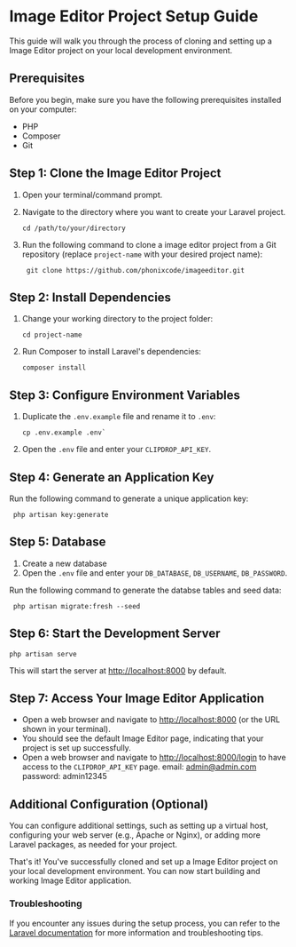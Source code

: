 # Image Editor Project Setup Guide

This guide will walk you through the process of cloning and setting up a Image Editor project on your local development environment.

## Prerequisites

Before you begin, make sure you have the following prerequisites installed on your computer:

- PHP
- Composer
- Git

## Step 1: Clone the Image Editor Project

1. Open your terminal/command prompt.
2. Navigate to the directory where you want to create your Laravel project.

    ```shell
    cd /path/to/your/directory

3. Run the following command to clone a image editor project from a Git repository (replace `project-name` with your desired project name):  

   ```shell
    git clone https://github.com/phonixcode/imageeditor.git

## Step 2: Install Dependencies

1. Change your working directory to the project folder:

    ```shell
    cd project-name

2. Run Composer to install Laravel's dependencies:

    ```shell
    composer install

## Step 3: Configure Environment Variables

1. Duplicate the `.env.example` file and rename it to `.env`:

    ```shell
    cp .env.example .env`

2. Open the `.env` file and enter your `CLIPDROP_API_KEY`.

## Step 4: Generate an Application Key

Run the following command to generate a unique application key:

     php artisan key:generate

## Step 5: Database

1. Create a new database 
2. Open the `.env` file and enter your `DB_DATABASE`, `DB_USERNAME`, `DB_PASSWORD`.

Run the following command to generate the databse tables and seed data:

     php artisan migrate:fresh --seed

## Step 6: Start the Development Server

    php artisan serve

This will start the server at <http://localhost:8000> by default.

## Step 7: Access Your Image Editor Application

- Open a web browser and navigate to <http://localhost:8000> (or the URL shown in your terminal).
- You should see the default Image Editor page, indicating that your project is set up successfully.
- Open a web browser and navigate to <http://localhost:8000/login> to have access to the `CLIPDROP_API_KEY` page.
     email: admin@admin.com
     password: admin12345

## Additional Configuration (Optional)

You can configure additional settings, such as setting up a virtual host, configuring your web server (e.g., Apache or Nginx), or adding more Laravel packages, as needed for your project.

That's it! You've successfully cloned and set up a Image Editor project on your local development environment. You can now start building and working Image Editor application.

### Troubleshooting

If you encounter any issues during the setup process, you can refer to the <a href="https://laravel.com/docs/">Laravel documentation</a> for more information and troubleshooting tips.
